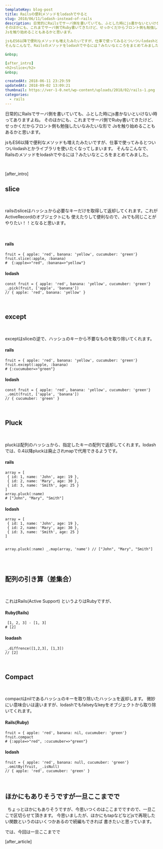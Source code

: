 ```yaml
---
templateKey: blog-post
title: Railsの便利メソッドをlodashでやると
slug: 2018/06/11/lodash-instead-of-rails
description: 日常的にRailsでサーバ側を書いていても、ふとした時にjs書かないといけない時ってありますよね。
そのほかにも、これまでサーバ側でRuby書いてきたけど、せっかくだからフロント側も勉強したいなみたいな形で
Jsを触り始めることもあるかと思います。

jsもES6以降で便利なメソッドも増えたみたいですが、仕事で使ってみるとついついlodashとかライブラリを使いたくなってしまいます。
そんなこんなで、Railsのメソッドをlodashでやるには？みたいなところをまとめてみました。

&nbsp;

[after_intro]
<h2>slice</h2>
&nbsp;

createdAt: 2018-06-11 23:29:59
updatedAt: 2018-09-02 13:09:21
thumbnail: https://ver-1-0.net/wp-content/uploads/2018/02/rails-1.png
categories: 
  - rails
---
```


日常的にRailsでサーバ側を書いていても、ふとした時にjs書かないといけない時ってありますよね。
そのほかにも、これまでサーバ側でRuby書いてきたけど、せっかくだからフロント側も勉強したいなみたいな形で
Jsを触り始めることもあるかと思います。

jsもES6以降で便利なメソッドも増えたみたいですが、仕事で使ってみるとついついlodashとかライブラリを使いたくなってしまいます。
そんなこんなで、Railsのメソッドをlodashでやるには？みたいなところをまとめてみました。

&nbsp;

[after_intro]
<h2>slice</h2>
&nbsp;

railsのsliceはハッシュから必要なキーだけを取得して返却してくれます。これがActiveRecordのオブジェクトにも
使えたりして便利なので、Jsでも同じことがやりたい！！となると思います。

&nbsp;
<h4>rails</h4>
<pre><code class="language-ruby">fruit = { apple: 'red', banana: 'yellow', cucumuber: 'green'}
fruit.slice(:apple, :banana)
#  {:apple=&gt;"red", :banana=&gt;"yellow"}
</code></pre>
<h4>lodash</h4>
<pre><code class="language-javascript">const fruit = { apple: 'red', banana: 'yellow', cucumuber: 'green'}
_.pick(fruit, ['apple', 'banana'])
// { apple: 'red', banana: 'yellow' }
</code></pre>
&nbsp;
<h2>except</h2>
&nbsp;

exceptはsliceの逆で、ハッシュのキーから不要なものを取り除いてくれます。
<h4>rails</h4>
<pre><code class="language-ruby">fruit = { apple: 'red', banana: 'yellow', cucumuber: 'green'}
fruit.except(:apple, :banana)
# {:cucumuber=&gt;"green"}
</code></pre>
<h4>lodash</h4>
<pre><code class="language-javascript">const fruit = { apple: 'red', banana: 'yellow', cucumuber: 'green'}
_.omit(fruit, ['apple', 'banana'])
// { cucumuber: 'green' }
</code></pre>
&nbsp;
<h2>Pluck</h2>
&nbsp;

pluckは配列のハッシュから、指定したキーの配列で返却してくれます。lodashでは、0.4以降pluckは廃止されmapで代用できるようです。
<h4>rails</h4>
<pre><code class="language-ruby">array = [
 { id: 1, name: 'John', age: 19 },
 { id: 2, name: 'Mary', age: 30 },
 { id: 3, name: 'Smith', age: 25 }
]
array.pluck(:name)
# ["John", "Mary", "Smith"]
</code></pre>
<h4>lodash</h4>
<pre><code  class="language-javascript">array = [
 { id: 1, name: 'John', age: 19 },
 { id: 2, name: 'Mary', age: 30 },
 { id: 3, name: 'Smith', age: 25 }
]

array.pluck(:name)
_.map(array, 'name')
// ["John", "Mary", "Smith"]
</code></pre>
&nbsp;
<h2>配列の引き算（差集合）</h2>
&nbsp;

これはRails(Active Support) というよりはRubyですが、
<h4>Ruby(Rails)</h4>
<pre><code class="language-ruby"> [1, 2, 3] - [1, 3]
# [2]
</code></pre>
<h4>loadash</h4>
<pre><code class="language-javascript">_.diffrence([1,2,3], [1,3])
// [2]
</code></pre>
&nbsp;
<h2>Compact</h2>
&nbsp;

compactはnilであるハッシュのキーを取り除いたハッシュを返却します。
微妙にい意味合いは違いますが、lodashでもfalseyなkeyをオブジェクトから取り除いてくれます。
<h4>Rails(Ruby)</h4>
<pre><code class="language-ruby">fruit = { apple: 'red', banana: nil, cucumuber: 'green'}
fruit.compact
# {:apple=&gt;"red", :cucumuber=&gt;"green"}
</code></pre>
<h4>lodash</h4>
<pre><code class="language-javascript">fruit = { apple: 'red', banana: null, cucumuber: 'green'}
_.omitBy(fruit, _.isNull)
// { apple: 'red', cucumuber: 'green' }
</code></pre>
&nbsp;
<h2>ほかにもありそうですが一旦ここまでで</h2>
&nbsp;
ちょっとほかにもありそうですが、今思いつくのはここまでですので、一旦ここで区切らせて頂きます。
今思いましたが、ほかにもtapなどなどjsで再現したい関数というのはいくつかあるので続編もできれば
書きたいと思っています。

では、今回は一旦ここまでで

[after_article]
